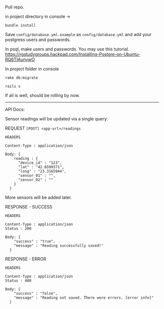 Pull repo. 

in project directory in console -> 

`bundle install`

Save `config/database.yml.example` as `config/database.yml` and add your postgress users and passwords.

In psql, make users and passwords. You may use this tutorial. 
https://rgstudygroups.hackpad.com/Installing-Postgre-on-Ubuntu-RQ6TIAunywO

In project folder in console

`rake db:migrate`

`rails s`

If all is well, should be rolling by now.

***

API Docs:

Sensor readings will be updated via a single query:

REQUEST
`[POST] <app-url>/readings`

````
HEADERS

Content-Type : application/json

Body: {
    reading : {
      "device_id" : "123",
      "lat" : "42.6599371",
      "long" : "23.3165944",
      "sensor_01" : "",
      "sensor_02" : ""
    }
  }

````
More sensors will be added later.

RESPONSE - SUCCESS
````
HEADERS

Content-Type : application/json
Status : 200

Body: {
    "success" : "true",
    "message" : "Reading successfully saved!"
  }
````

RESPONSE - ERROR
````
HEADERS

Content-Type : application/json
Status : 400

Body: {
    "success" : "false",
    "message" : "Reading not saved. There were errors. [error info]"
  }
````

